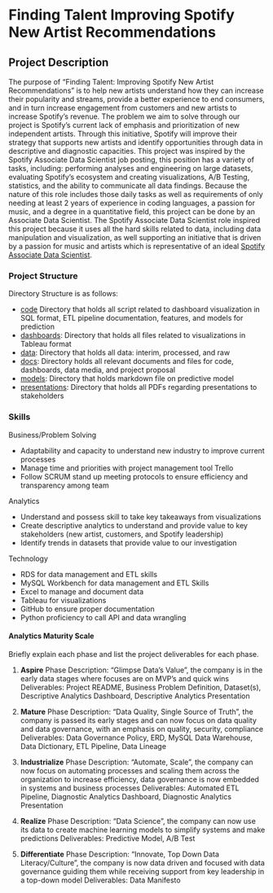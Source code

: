 # Finding Talent Improving Spotify New Artist Recommendations
## Project Description
The purpose of “Finding Talent: Improving Spotify New Artist Recommendations” is to help new artists understand how they can increase their popularity and streams, provide a better experience to end consumers, and in turn increase engagement from customers and new artists to increase Spotify’s revenue. The problem we aim to solve through our project is Spotify’s current lack of emphasis and prioritization of new independent artists. Through this initiative, Spotify will improve their strategy that supports new artists and identify opportunities through data in descriptive and diagnostic capacities. This project was inspired by the Spotify Associate Data Scientist job posting, this position has a variety of tasks, including: performing analyses and engineering on large datasets, evaluating Spotify’s ecosystem and creating visualizations, A/B Testing, statistics, and the ability to communicate all data findings. Because the nature of this role includes those daily tasks as well as requirements of only needing at least 2 years of experience in coding languages, a passion for music, and a degree in a quantitative field, this project can be done by an Associate Data Scientist. The Spotify Associate Data Scientist role inspired this project because it uses all the hard skills related to data, including data manipulation and visualization, as well supporting an initiative that is driven by a passion for music and artists which is representative of an ideal [Spotify Associate Data Scientist](https://www.karkidi.com/job-details/14738-associate-data-scientist-content-analytics-job?utm_campaign=google_jobs_apply&utm_source=google_jobs_apply&utm_medium=organic).

### Project Structure
Directory Structure is as follows:
- [code](https://github.com/LMU-MSBA/Finding-Talent-Improving-Spotify-New-Artist-Recommendations/tree/main/code) Directory that holds all script related to dashboard visualization in SQL format, ETL pipeline documentation, features, and models for prediction
- [dashboards](https://github.com/LMU-MSBA/Finding-Talent-Improving-Spotify-New-Artist-Recommendations/tree/main/dashboards): Directory that holds all files related to visualizations in Tableau format
- [data](https://github.com/LMU-MSBA/Finding-Talent-Improving-Spotify-New-Artist-Recommendations/tree/main/data): Directory that holds all data: interim, processed, and raw
- [docs](https://github.com/LMU-MSBA/Finding-Talent-Improving-Spotify-New-Artist-Recommendations/tree/main/docs): Directory holds all relevant documents and files for code, dashboards, data media, and project proposal
- [models](https://github.com/LMU-MSBA/Finding-Talent-Improving-Spotify-New-Artist-Recommendations/tree/main/models): Directory that holds markdown file on predictive model
- [presentations](https://github.com/LMU-MSBA/Finding-Talent-Improving-Spotify-New-Artist-Recommendations/tree/main/presentations): Directory that holds all PDFs regarding presentations to stakeholders

### Skills
Business/Problem Solving
- Adaptability and capacity to understand new industry to improve current processes
- Manage time and priorities with project management tool Trello
- Follow SCRUM stand up meeting protocols to ensure efficiency and transparency among team

Analytics
- Understand and possess skill to take key takeaways from visualizations
- Create descriptive analytics to understand and provide value to key stakeholders (new artist, customers, and Spotify leadership)
- Identify trends in datasets that provide value to our investigation 

Technology
- RDS for data management and ETL skills
- MySQL Workbench for data management and ETL Skills
- Excel to manage and document data
- Tableau for visualizations
- GitHub to ensure proper documentation
- Python proficiency to call API and data wrangling

#### Analytics Maturity Scale
Briefly explain each phase and list the project deliverables for each phase.

1. **Aspire**
    Phase Description: “Glimpse Data’s Value”, the company is in the early data stages where focuses are on MVP’s and quick wins
    Deliverables: Project README, Business Problem Definition, Dataset(s), Descriptive Analytics Dashboard, Descriptive Analytics Presentation

2. **Mature**
    Phase Description: “Data Quality, Single Source of Truth”, the company is passed its early stages and can now focus on data quality and data governance, with an emphasis on quality, security, compliance
    Deliverables: Data Governance Policy, ERD, MySQL Data Warehouse, Data Dictionary, ETL Pipeline, Data Lineage

3. **Industrialize**
    Phase Description: “Automate, Scale”, the company can now focus on automating processes and scaling them across the organization to increase efficiency, data governance is now embedded in systems and business processes
    Deliverables: Automated ETL Pipeline, Diagnostic Analytics Dashboard, Diagnostic Analytics Presentation

4. **Realize**
    Phase Description: “Data Science”, the company can now use its data to create machine learning models to simplify systems and make predictions
    Deliverables: Predictive Model, A/B Test

5. **Differentiate**
    Phase Description: “Innovate, Top Down Data Literacy/Culture”, the company is now data driven and focused with data governance guiding them while receiving support from key leadership in a top-down model
    Deliverables: Data Manifesto
